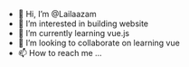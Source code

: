 - 👋 Hi, I’m @Lailaazam
- 👀 I’m interested in building website
- 🌱 I’m currently learning vue.js
- 💞️ I’m looking to collaborate on learning vue
- 📫 How to reach me ...

<!---
Lailaazam/Lailaazam is a ✨ special ✨ repository because its `README.md` (this file) appears on your GitHub profile.
You can click the Preview link to take a look at your changes.
--->
